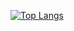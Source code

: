 
[![Top Langs](https://github-readme-stats.vercel.app/api/top-langs/?username=cesarfreire&layout=compact&theme=midnight-purple)](https://github.com/anuraghazra/github-readme-stats)
